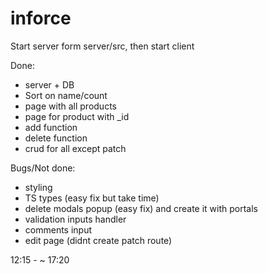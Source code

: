 # inforce
Start server form server/src, then start client 

Done: 
* server + DB
* Sort on name/count
* page with all products 
* page for product with _id 
* add function
* delete function
* crud for all except patch



Bugs/Not done: 
* styling 
* TS types (easy fix but take time)
* delete modals popup (easy fix) and create it with portals
* validation inputs handler 
* comments input
* edit page (didnt create patch route)

12:15 - ~ 17:20
